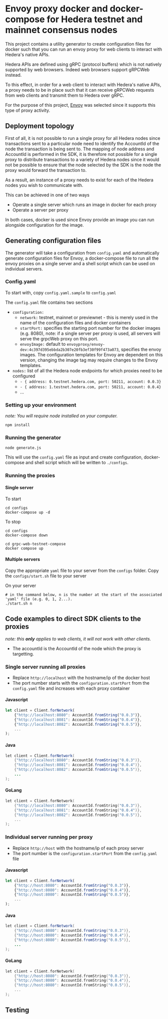 # Envoy proxy docker and docker-compose for Hedera testnet and mainnet consensus nodes

This project contains a utility generator to create configuration files for docker such that you can run an envoy proxy for web clients to interact with Hedera's native APIs.

Hedera APIs are defined using gRPC (protocol buffers) which is not natively supported by web browsers. Indeed web browsers support gRPCWeb instead.

To this effect, in order for a web client to interact with Hedera's native APIs, a proxy needs to be in place such that it can receive gRPCWeb requests from web clients and transmit them to Hedera over gRPC.

For the purpose of this project, [Envoy](https://www.envoyproxy.io/) was selected since it supports this type of proxy activity.

## Deployment topology

First of all, it is not possible to run a single proxy for all Hedera nodes since transactions sent to a particular node need to identify the AccountId of the node the transaction is being sent to. The mapping of node address and AccountId is performed in the SDK, it is therefore not possible for a single proxy to distribute transactions to a variety of Hedera nodes since it would not be possible to ensure that the node selected by the SDK is the node the proxy would forward the transaction to.

As a result, an instance of a proxy needs to exist for each of the Hedera nodes you wish to communicate with.

This can be achieved in one of two ways
* Operate a single server which runs an image in docker for each proxy
* Operate a server per proxy

In both cases, docker is used since Envoy provide an image you can run alongside configuration for the image.

## Generating configuration files

The generator will take a configuration from `config.yaml` and automatically generate configuration files for Envoy, a docker-compose file to run all the envoy proxies on a single server and a shell script which can be used on individual servers.

### Config.yaml

To start with, copy `config.yaml.sample` to `config.yaml`

The `config.yaml` file contains two sections

* `configuration:`
  * `network:` testnet, mainnet or previewnet - this is merely used in the name of the configuration files and docker containers  
  * `startPort:` specifies the starting port number for the docker images (e.g. 8080), note: if a single server per proxy is used, all servers will serve the grpcWeb proxy on this port.
  * `envoyImage:` default to `envoyproxy/envoy-dev:4c397d395ebbda2b307e20fb3ef30f99f473a073`, specifies the envoy images. The configuration templates for Envoy are dependent on this version, changing the image tag may require changes to the Envoy templates.
* `nodes:` list of all the Hedera node endpoints for which proxies need to be configured
  * `- { address: 0.testnet.hedera.com, port: 50211, account: 0.0.3}`
  * `- { address: 1.testnet.hedera.com, port: 50211, account: 0.0.4}`
  * ...

### Setting up your environment

_note: You will require node installed on your computer._

```shell
npm install
```

### Running the generator

```shell
node generate.js
```

This will use the `config.yaml` file as input and create configuration, docker-compose and shell script which will be written to `./configs`.

### Running the proxies

#### Single server

To start

```shell
cd configs
docker-compose up -d
```

To stop 

```shell
cd configs
docker-compose down
```

```shell
cd grpc-web-testnet-compose
docker compose up
```

#### Multiple servers

Copy the appropriate `yaml` file to your server from the `configs` folder.
Copy the `configs/start.sh` file to your server

On your server

```shell
# in the command below, n is the number at the start of the associated 'yaml' file (e.g. 0, 1, 2...).
./start.sh n 
```

## Code examples to direct SDK clients to the proxies

_note: this **only** applies to web clients, it will not work with other clients._

* The accountId is the AccountId of the node which the proxy is targetting.

### Single server running all proxies

* Replace `http://localhost` with the hostname/ip of the docker host
* The port number starts with the `configuration.startPort` from the `config.yaml` file and increases with each proxy container

#### Javascript

```javascript
let client = Client.forNetwork(
    {"http://localhost:8080": AccountId.fromString("0.0.3")},
    {"http://localhost:8081": AccountId.fromString("0.0.4")},
    {"http://localhost:8082": AccountId.fromString("0.0.5")},
    ...
);
```

#### Java

```java
let client = Client.forNetwork(
    {"http://localhost:8080": AccountId.fromString("0.0.3")},
    {"http://localhost:8081": AccountId.fromString("0.0.4")},
    {"http://localhost:8082": AccountId.fromString("0.0.5")},
    ...
);
```

#### GoLang

```go
let client = Client.forNetwork(
    {"http://localhost:8080": AccountId.fromString("0.0.3")},
    {"http://localhost:8081": AccountId.fromString("0.0.4")},
    {"http://localhost:8082": AccountId.fromString("0.0.5")},
    ...
);
```

### Individual server running per proxy

* Replace `http://host` with the hostname/ip of each proxy server
* The port number is the `configuration.startPort` from the `config.yaml` file

#### Javascript

```javascript
let client = Client.forNetwork(
    {"http://host:8080": AccountId.fromString("0.0.3")},
    {"http://host:8080": AccountId.fromString("0.0.4")},
    {"http://host:8080": AccountId.fromString("0.0.5")},
    ...
);
```

#### Java

```java
let client = Client.forNetwork(
    {"http://host:8080": AccountId.fromString("0.0.3")},
    {"http://host:8080": AccountId.fromString("0.0.4")},
    {"http://host:8080": AccountId.fromString("0.0.5")},
    ...
);
```

#### GoLang

```go
let client = Client.forNetwork(
    {"http://host:8080": AccountId.fromString("0.0.3")},
    {"http://host:8080": AccountId.fromString("0.0.4")},
    {"http://host:8080": AccountId.fromString("0.0.5")},
    ...
);
```

## Testing

